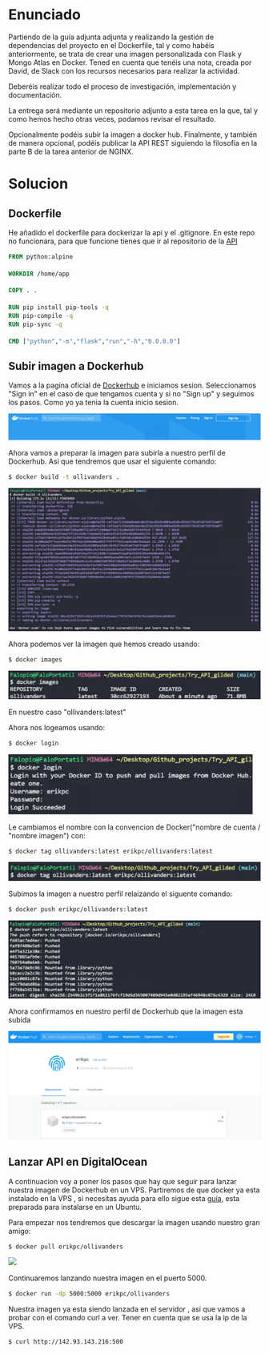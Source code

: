 # Enunciado

Partiendo de la guía adjunta adjunta y realizando la gestión de dependencias del proyecto en el Dockerfile, tal y como habéis anteriormente, se trata de crear una imagen personalizada con Flask y Mongo Atlas en Docker. Tened en cuenta que tenéis una nota, creada por David, de Slack con los recursos necesarios para realizar la actividad.

Deberéis realizar todo el proceso de investigación, implementación y documentación.

La entrega será mediante un repositorio adjunto a esta tarea en la que, tal y como hemos hecho otras veces, podamos revisar el resultado.

Opcionalmente podéis subir la imagen a docker hub. Finalmente, y también de manera opcional, podéis publicar la API REST siguiendo la filosofía en la parte B de la tarea anterior de NGINX.

# Solucion

## Dockerfile

He añadido el dockerfile para dockerizar la api y el .gitignore. En este repo no funcionara, para que funcione tienes que ir al repositorio de la [API](https://github.com/ErikPC/API_Gilded_Ollivanders)

```DockerFile
FROM python:alpine

WORKDIR /home/app

COPY . .

RUN pip install pip-tools -q
RUN pip-compile -q
RUN pip-sync -q

CMD ["python","-m","flask","run","-h","0.0.0.0"]
```

## Subir imagen a Dockerhub

Vamos a la pagina oficial de [Dockerhub](https://hub.docker.com/) e iniciamos sesion.
Seleccionamos "Sign in" en el caso de que tengamos cuenta y si no "Sign up" y seguimos los pasos.
Como yo ya tenia la cuenta inicio sesion.

<img src="./docs/dockerhub_inicio_sesion.PNG"/>

Ahora vamos a preparar la imagen para subirla a nuestro perfil de Dockerhub. Asi que tendremos que usar el siguiente comando:

```bash
$ docker build -t ollivanders .
```

<img src="./docs/docker_build.png"/>

Ahora podemos ver la imagen que hemos creado usando:

```bash
$ docker images
```

<img src="./docs/docker_images.png"/>

En nuestro caso "ollivanders:latest"

Ahora nos logeamos usando:

```bash
$ docker login
```

<img src="./docs/docker_login.png"/>

Le cambiamos el nombre con la convencion de Docker("nombre de cuenta / "nombre imagen") con:

```bash
$ docker tag ollivanders:latest erikpc/ollivanders:latest
```

<img src="./docs/docker_tag.png"/>

Subimos la imagen a nuestro perfil relaizando el siguente comando:

```bash
$ docker push erikpc/ollivanders:latest
```

<img src="./docs/docker_push.png"/>

Ahora confirmamos en nuestro perfil de Dockerhub que la imagen esta subida

<img src="./docs/dockerhub_comprobar.png"/>

## Lanzar API en DigitalOcean

A continuacion voy a poner los pasos que hay que seguir para lanzar nuestra imagen de Dockerhub en un VPS. Partiremos de que docker ya esta instalado en la VPS , si necesitas ayuda para ello sigue esta [guía](https://docs.docker.com/engine/install/ubuntu/), esta preparada para instalarse en un Ubuntu.

Para empezar nos tendremos que descargar la imagen usando nuestro gran amigo:

```bash
$ docker pull erikpc/ollivanders
```

<img src="./docs/digital_pull.png"/>

Continuaremos lanzando nuestra imagen en el puerto 5000.

```bash
$ docker run -dp 5000:5000 erikpc/ollivanders
```

Nuestra imagen ya esta siendo lanzada en el servidor , asi que vamos a probar con el comando curl a ver. Tener en cuenta que se usa la ip de la VPS.

```bash
$ curl http://142.93.143.216:500
```
